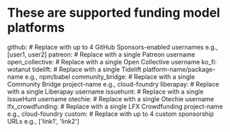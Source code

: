 # These are supported funding model platforms

github: # Replace with up to 4 GitHub Sponsors-enabled usernames e.g., [user1, user2]
patreon: # Replace with a single Patreon username
open_collective: # Replace with a single Open Collective username
ko_fi: wotanut
tidelift: # Replace with a single Tidelift platform-name/package-name e.g., npm/babel
community_bridge: # Replace with a single Community Bridge project-name e.g., cloud-foundry
liberapay: # Replace with a single Liberapay username
issuehunt: # Replace with a single IssueHunt username
otechie: # Replace with a single Otechie username
lfx_crowdfunding: # Replace with a single LFX Crowdfunding project-name e.g., cloud-foundry
custom: # Replace with up to 4 custom sponsorship URLs e.g., ['link1', 'link2']